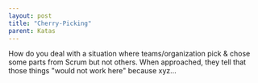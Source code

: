 ```yaml
---
layout: post
title: "Cherry-Picking"
parent: Katas
---
```

How do you deal with a situation where teams/organization pick & chose some parts from Scrum but not others. When approached, they tell that those things "would not work here" because xyz… 
